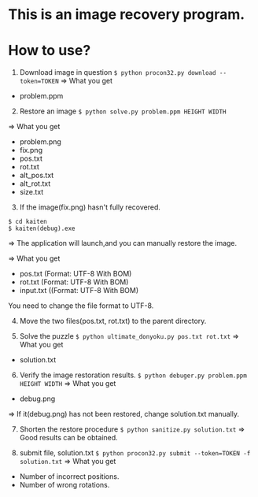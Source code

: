 # This is an image recovery program.
[](intro.png)

# How to use?
1. Download image in question
`$ python procon32.py download --token=TOKEN`
=> What you get
- problem.ppm

2. Restore an image
`$ python solve.py problem.ppm HEIGHT WIDTH`

=> What you get
- problem.png
- fix.png
- pos.txt
- rot.txt
- alt_pos.txt
- alt_rot.txt
- size.txt

3. If the image(fix.png) hasn't fully recovered.
```
$ cd kaiten
$ kaiten(debug).exe
```
=> The application will launch,and you can manually restore the image.

=> What you get
- pos.txt (Format: UTF-8 With BOM)
- rot.txt (Format: UTF-8 With BOM)
- input.txt ((Format: UTF-8 With BOM)

<Caution> You need to change the file format to UTF-8.

4. Move the two files(pos.txt, rot.txt) to the parent directory.

5. Solve the puzzle
`$ python ultimate_donyoku.py pos.txt rot.txt`
=> What you get
- solution.txt

6. Verify the image restoration results.
`$ python debuger.py problem.ppm HEIGHT WIDTH`
=> What you get
- debug.png

=> If it(debug.png) has not been restored, change solution.txt manually.

7. Shorten the restore procedure
`$ python sanitize.py solution.txt`
=> Good results can be obtained.

8. submit file, solution.txt
`$ python procon32.py submit --token=TOKEN -f solution.txt`
=> What you get
- Number of incorrect positions.
- Number of wrong rotations.